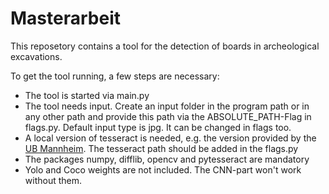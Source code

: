 # Masterarbeit

This reposetory contains a tool for the detection of boards in archeological excavations.

To get the tool running, a few steps are necessary:

- The tool is started via main.py
- The tool needs input. Create an input folder in the program path or in any other path and provide this path via the ABSOLUTE_PATH-Flag in flags.py. Default input type is jpg. It can be changed in flags too.
- A local version of tesseract is needed, e.g. the version provided by the [UB Mannheim](https://github.com/UB-Mannheim/tesseract/wiki). The tesseract path should be added in the flags.py
- The packages numpy, difflib, opencv and pytesseract are mandatory
- Yolo and Coco weights are not included. The CNN-part won't work without them.
